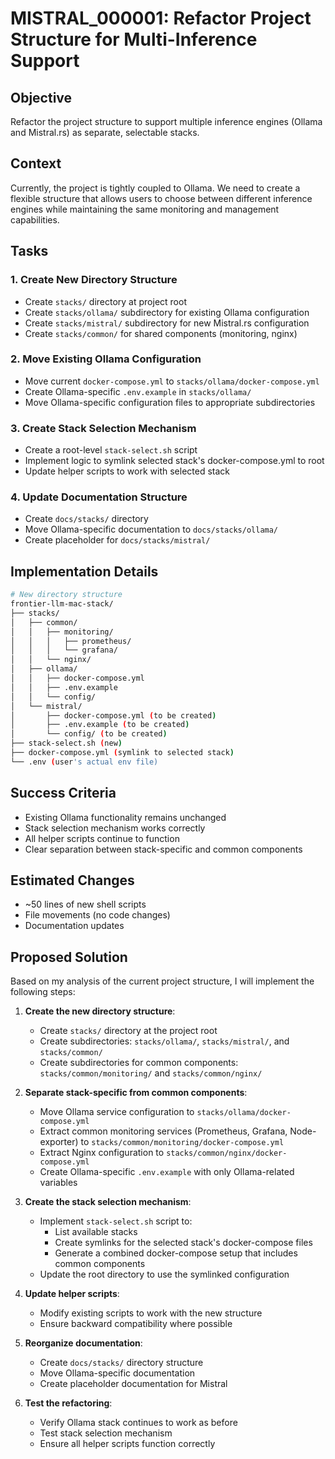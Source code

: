 # MISTRAL_000001: Refactor Project Structure for Multi-Inference Support

## Objective
Refactor the project structure to support multiple inference engines (Ollama and Mistral.rs) as separate, selectable stacks.

## Context
Currently, the project is tightly coupled to Ollama. We need to create a flexible structure that allows users to choose between different inference engines while maintaining the same monitoring and management capabilities.

## Tasks

### 1. Create New Directory Structure
- Create `stacks/` directory at project root
- Create `stacks/ollama/` subdirectory for existing Ollama configuration
- Create `stacks/mistral/` subdirectory for new Mistral.rs configuration
- Create `stacks/common/` for shared components (monitoring, nginx)

### 2. Move Existing Ollama Configuration
- Move current `docker-compose.yml` to `stacks/ollama/docker-compose.yml`
- Create Ollama-specific `.env.example` in `stacks/ollama/`
- Move Ollama-specific configuration files to appropriate subdirectories

### 3. Create Stack Selection Mechanism
- Create a root-level `stack-select.sh` script
- Implement logic to symlink selected stack's docker-compose.yml to root
- Update helper scripts to work with selected stack

### 4. Update Documentation Structure
- Create `docs/stacks/` directory
- Move Ollama-specific documentation to `docs/stacks/ollama/`
- Create placeholder for `docs/stacks/mistral/`

## Implementation Details

```bash
# New directory structure
frontier-llm-mac-stack/
├── stacks/
│   ├── common/
│   │   ├── monitoring/
│   │   │   ├── prometheus/
│   │   │   └── grafana/
│   │   └── nginx/
│   ├── ollama/
│   │   ├── docker-compose.yml
│   │   ├── .env.example
│   │   └── config/
│   └── mistral/
│       ├── docker-compose.yml (to be created)
│       ├── .env.example (to be created)
│       └── config/ (to be created)
├── stack-select.sh (new)
├── docker-compose.yml (symlink to selected stack)
└── .env (user's actual env file)
```

## Success Criteria
- Existing Ollama functionality remains unchanged
- Stack selection mechanism works correctly
- All helper scripts continue to function
- Clear separation between stack-specific and common components

## Estimated Changes
- ~50 lines of new shell scripts
- File movements (no code changes)
- Documentation updates

## Proposed Solution

Based on my analysis of the current project structure, I will implement the following steps:

1. **Create the new directory structure**:
   - Create `stacks/` directory at the project root
   - Create subdirectories: `stacks/ollama/`, `stacks/mistral/`, and `stacks/common/`
   - Create subdirectories for common components: `stacks/common/monitoring/` and `stacks/common/nginx/`

2. **Separate stack-specific from common components**:
   - Move Ollama service configuration to `stacks/ollama/docker-compose.yml`
   - Extract common monitoring services (Prometheus, Grafana, Node-exporter) to `stacks/common/monitoring/docker-compose.yml`
   - Extract Nginx configuration to `stacks/common/nginx/docker-compose.yml`
   - Create Ollama-specific `.env.example` with only Ollama-related variables

3. **Create the stack selection mechanism**:
   - Implement `stack-select.sh` script to:
     - List available stacks
     - Create symlinks for the selected stack's docker-compose files
     - Generate a combined docker-compose setup that includes common components
   - Update the root directory to use the symlinked configuration

4. **Update helper scripts**:
   - Modify existing scripts to work with the new structure
   - Ensure backward compatibility where possible

5. **Reorganize documentation**:
   - Create `docs/stacks/` directory structure
   - Move Ollama-specific documentation
   - Create placeholder documentation for Mistral

6. **Test the refactoring**:
   - Verify Ollama stack continues to work as before
   - Test stack selection mechanism
   - Ensure all helper scripts function correctly